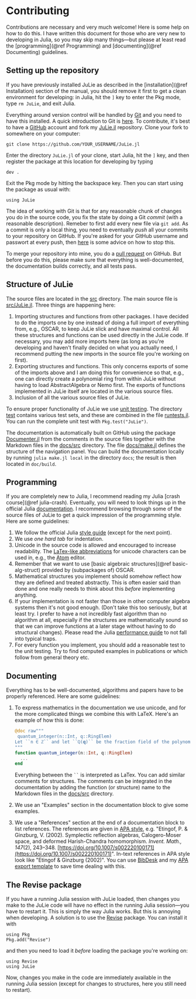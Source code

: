 # Contributing

Contributions are necessary and very much welcome! Here is some help on how to do this. I have written this document for those who are very new to developing in Julia, so you may skip many things—but please at least read the [programming](@ref Programming) and [documenting](@ref Documenting) guidelines.

## Setting up the repository

If you have previously installed JuLie as described in the [installation](@ref Installation) section of the manual, you should remove it first to get a clean environment for developing: in Julia, hit the ```]``` key to enter the Pkg mode, type ```rm JuLie```, and exit Julia.

Everything around version control will be handled by [Git](https://git-scm.com/downloads) and you need to have this installed. A quick introduction to Git is [here](https://docs.gitlab.com/ee/gitlab-basics/start-using-git.html). To contribute, it's best to have a [GitHub](https://github.com) account and fork my [JuLie.jl](https://github.com/ulthiel/JuLie.jl) repository. Clone your fork to somewhere on your computer:

```
git clone https://github.com/YOUR_USERNAME/JuLie.jl
```

Enter the directory ```JuLie.jl``` of your clone, start Julia, hit the ```]``` key, and then register the package at this location for developing by typing

```
dev .
```

Exit the Pkg mode by hitting the backspace key. Then you can start using the package as usual with:

```
using JuLie
```

The idea of working with Git is that for any reasonable chunk of changes you do in the source code, you fix the state by doing a Git *commit* (with a reasonable description). Remeber to first add every new file via ```git add```. As a commit is only a local thing, you need to eventually *push* all your commits to your repository on GitHub. If you're asked for your GitHub username and passwort at every push, then [here](https://docs.github.com/en/get-started/getting-started-with-git/why-is-git-always-asking-for-my-password) is some advice on how to stop this.

To merge your repository into mine, you do a [pull request](https://docs.github.com/en/github/collaborating-with-pull-requests/proposing-changes-to-your-work-with-pull-requests/about-pull-requests) on GitHub. But before you do this, please make sure that everything is well-documented, the documentation builds correctly, and all tests pass.

## Structure of JuLie

The source files are located in the [src](https://github.com/ulthiel/JuLie.jl/tree/master/src) directory. The main source file is [src/JuLie.jl](https://github.com/ulthiel/JuLie.jl/blob/master/src/JuLie.jl). Three things are happening here:

1. Importing structures and functions from other packages. I have decided to do the imports one by one instead of doing a full import of everything from, e.g., OSCAR, to keep JuLie slick and have maximal control. All these structures and functions can be used directly in the JuLie code. If necessary, you may add more imports here (as long as you're developing and haven't finally decided on what you actually need, I recommend putting the new imports in the source file you're working on first).
2. Exporting structures and functions. This only concerns exports of some of the imports above and I am doing this for convenience so that, e.g., one can directly create a polynomial ring from within JuLie without having to load AbstractAlgebra or Nemo first. The exports of functions implemented in JuLie itself are located in the various source files.
3. Inclusion of all the various source files of JuLie.

To ensure proper functionality of JuLie we use [unit testing](https://docs.julialang.org/en/v1/stdlib/Test/). The directory [test](https://github.com/ulthiel/JuLie.jl/tree/master/test) contains various test sets, and these are combined in the file [runtests.jl](https://github.com/ulthiel/JuLie.jl/blob/master/test/runtests.jl). You can run the complete unit test with ```Pkg.test("JuLie")```.

The documentation is automatically built on GitHub using the package [Documenter.jl](https://github.com/JuliaDocs/Documenter.jl) from the comments in the source files together with the Markdown files in the [docs/src](https://github.com/ulthiel/JuLie.jl/tree/master/docs) directory. The file [docs/make.jl](https://github.com/ulthiel/JuLie.jl/blob/master/docs/make.jl) defines the structure of the navigation panel. You can build the documentation locally by running ```julia make.jl local``` in the directory ```docs```; the result is then located in ```doc/build```.

## Programming

If you are completely new to Julia, I recommend reading my Julia [crash course](@ref julia-crash). Eventually, you will need to look things up in the official Julia [documentation](https://docs.julialang.org/en/v1/). I recommend browsing through some of the source files of JuLie to get a quick impression of the programming style. Here are some guidelines:

1. We follow the official Julia [style guide](https://docs.julialang.org/en/v1/manual/style-guide/) (except for the next point).
2. We use *one hard tab* for indentation.
3. Unicode in the source code is allowed and encouraged to increase readability. The [LaTex-like abbreviations](https://docs.julialang.org/en/v1/manual/unicode-input/) for unicode characters can be used in, e.g., the [Atom](https://atom.io) editor.
4. Remember that we want to use [basic algebraic structures](@ref basic-alg-struct) provided by (subpackages of) OSCAR.
5. Mathematical structures you implement should somehow reflect how they are defined and treated abstractly. This is often easier said than done and one really needs to think about this *before* implementing anything.
6. If your implementation is not faster than those in other computer algebra systems then it's not good enough. (Don't take this too seriously, but at least try. I prefer to have a not incredibly fast algorithm than no algorithm at all, especially if the structures are mathematically sound so that we can improve functions at a later stage without having to do structural changes). Please read the Julia [performance guide](https://docs.julialang.org/en/v1/manual/performance-tips/) to not fall into typical traps.
7. For every function you implement, you should add a reasonable test to the unit testing. Try to find computed examples in publications or which follow from general theory etc.

## Documenting

Everything has to be well-documented, algorithms and papers have to be properly referenced. Here are some guidelines:

1. To express mathematics in the documentation we use unicode, and for the more complicated things we combine this with LaTeX. Here's an example of how this is done:

   ```julia
   @doc raw"""
   	quantum_integer(n::Int, q::RingElem)
   Let ``n ∈ ℤ`` and let ``ℚ(𝐪)`` be the fraction field of the polynomial ring ``ℤ[𝐪]``...
   """
   function quantum_integer(n::Int, q::RingElem)
     ...
   end
   ```

   Everything between the ``` `` ``` is interpreted as LaTex. You can add similar comments for structures. The comments can be integrated in the documentation by adding the function (or structure) name to the Markdown files in the [docs/src](https://github.com/ulthiel/JuLie.jl/tree/master/docs/src) directory.

2. We use an "Examples" section in the documentation block to give some examples.

3. We use a "References" section at the end of a documentation block to list references. The references are given in [APA style](https://en.wikipedia.org/wiki/APA_style), e.g. "Etingof, P. & Ginzburg, V. (2002). Symplectic reflection algebras, Calogero-Moser space, and deformed Harish-Chandra homomorphism. *Invent. Math., 147*(2), 243–348. [https://doi.org/10.1007/s002220100171](https://doi.org/10.1007/s002220100171)". In-text references in APA style look like "Etingof & Ginzburg (2002)". You can use [BibDesk](https://bibdesk.sourceforge.io) and my [APA export template](https://gist.github.com/ulthiel/3ecbc5b9e95beae896958028a0e42ca4) to save time dealing with this.

## The Revise package

If you have a running Julia session with JuLie loaded, then changes you make to the JuLie code will have no effect in the running Julia session—you have to restart it. This is simply the way Julia works. But this is annoying when developing. A solution is to use the [Revise](https://timholy.github.io/Revise.jl/v0.6/) package. You can install it with

```julia-repl
using Pkg
Pkg.add("Revise")
```

and then you need to load it *before* loading the package you're working on:

```julia-repl
using Revise
using JuLie
```

Now, changes you make in the code are immediately available in the running Julia session (except for changes to structures, here you still need to restart).
